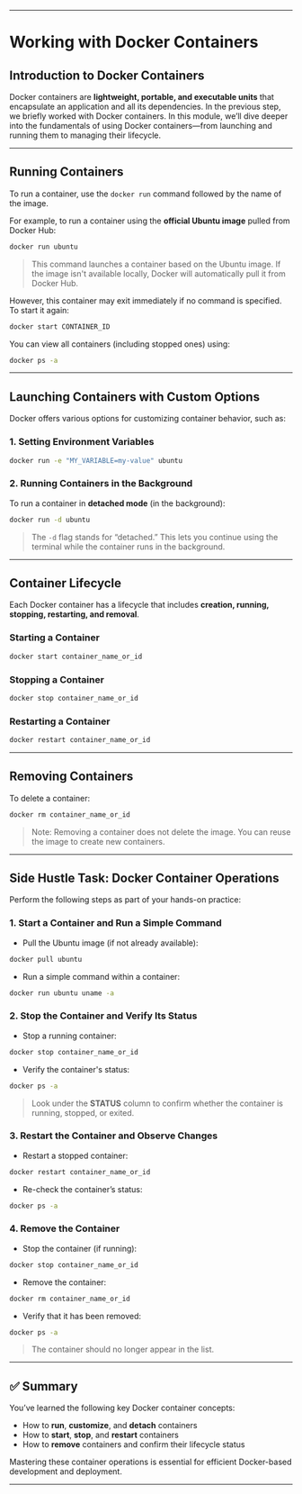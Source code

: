 
---

# **Working with Docker Containers**

## **Introduction to Docker Containers**
Docker containers are **lightweight, portable, and executable units** that encapsulate an application and all its dependencies. In the previous step, we briefly worked with Docker containers. In this module, we’ll dive deeper into the fundamentals of using Docker containers—from launching and running them to managing their lifecycle.

---

## **Running Containers**

To run a container, use the `docker run` command followed by the name of the image.

For example, to run a container using the **official Ubuntu image** pulled from Docker Hub:

```bash
docker run ubuntu
```

> This command launches a container based on the Ubuntu image. If the image isn't available locally, Docker will automatically pull it from Docker Hub.

However, this container may exit immediately if no command is specified. To start it again:

```bash
docker start CONTAINER_ID
```

You can view all containers (including stopped ones) using:

```bash
docker ps -a
```

---

## **Launching Containers with Custom Options**

Docker offers various options for customizing container behavior, such as:

### **1. Setting Environment Variables**

```bash
docker run -e "MY_VARIABLE=my-value" ubuntu
```

### **2. Running Containers in the Background**

To run a container in **detached mode** (in the background):

```bash
docker run -d ubuntu
```

> The `-d` flag stands for “detached.” This lets you continue using the terminal while the container runs in the background.

---

## **Container Lifecycle**

Each Docker container has a lifecycle that includes **creation, running, stopping, restarting, and removal**.

### **Starting a Container**

```bash
docker start container_name_or_id
```

### **Stopping a Container**

```bash
docker stop container_name_or_id
```

### **Restarting a Container**

```bash
docker restart container_name_or_id
```

---

## **Removing Containers**

To delete a container:

```bash
docker rm container_name_or_id
```

> Note: Removing a container does not delete the image. You can reuse the image to create new containers.

---

## **Side Hustle Task: Docker Container Operations**

Perform the following steps as part of your hands-on practice:

### **1. Start a Container and Run a Simple Command**

- Pull the Ubuntu image (if not already available):

```bash
docker pull ubuntu
```

- Run a simple command within a container:

```bash
docker run ubuntu uname -a
```

### **2. Stop the Container and Verify Its Status**

- Stop a running container:

```bash
docker stop container_name_or_id
```

- Verify the container's status:

```bash
docker ps -a
```

> Look under the **STATUS** column to confirm whether the container is running, stopped, or exited.

### **3. Restart the Container and Observe Changes**

- Restart a stopped container:

```bash
docker restart container_name_or_id
```

- Re-check the container’s status:

```bash
docker ps -a
```

### **4. Remove the Container**

- Stop the container (if running):

```bash
docker stop container_name_or_id
```

- Remove the container:

```bash
docker rm container_name_or_id
```

- Verify that it has been removed:

```bash
docker ps -a
```

> The container should no longer appear in the list.

---

## ✅ Summary

You’ve learned the following key Docker container concepts:

- How to **run**, **customize**, and **detach** containers
- How to **start**, **stop**, and **restart** containers
- How to **remove** containers and confirm their lifecycle status

Mastering these container operations is essential for efficient Docker-based development and deployment.

---
